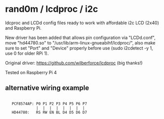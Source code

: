 # rand0m / lcdproc / i2c
ldcproc and LCDd config files ready to work with affordable i2c LCD (2x40) and Raspberry Pi.

New driver has been added that allows pin configuration via "LCDd.conf", move "hd44780.so" to "/usr/lib/arm-linux-gnueabihf/lcdproc/", also make sure to set "Port" and "Device" properly before use (sudo i2cdetect -y 1, use 0 for older RPi 1).

Original driver: https://github.com/wilberforce/lcdproc (big thanks!)

Tested on Raspberry Pi 4

## alternative wiring example


```

   PCF8574AP: P0 P1 P2 P3 P4 P5 P6 P7
              |  |  |  |  |  |  |  |
   HD44780:   RS RW EN BL D4 D5 D6 D7

```
